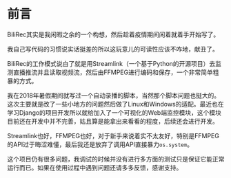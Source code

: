 # 前言

BiliRec其实是我闲暇之余的一个构想，然后趁着疫情期间闲着就着手开始写了。

我自己写代码的习惯说实话挺差的所以这玩意儿的可读性应该不咋地，献丑了。

BiliRec的工作模式说白了就是用Streamlink（一个基于Python的开源项目）去监测直播推流并且读取视频流，然后由FFMPEG进行编码和保存，一个非常简单粗暴的方式。

我在2018年暑假期间就写过一个自动录播的脚本，当然那个脚本问题也挺大的。这次主要就是改了一些小地方的问题然后做了Linux和Windows的适配。最近也在学习Django的项目开发所以就给加入了一个可视化的Web端监控模块，这个模块目前还在开发中并不完善，姑且算是能拿出来看看的程度，后续还会进行开发。

Streamlink也好，FFMPEG也好，对于新手来说着实不太友好，特别是FFMPEG的API过于晦涩难懂，最后我还是放弃了调用API直接暴力`os.system`。

这个项目仍有很多问题，我调试的时候并没有进行多方面的测试只是保证它能正常运行而已。如果在使用过程中遇到问题还请多多反馈，感谢支持。

<link rel="stylesheet" href="https://cdn.jsdelivr.net/npm/gitalk@1/dist/gitalk.css">

<script src="https://cdn.jsdelivr.net/npm/gitalk@1/dist/gitalk.min.js"></script>

<div id="gitalk-container"></div>

<script>
    const gitalk = new Gitalk({
        clientID: "a9f7d3f091928b45e225",
        clientSecret: "af98a2e872ffd57b4443842cd200d5acf50d7f7d",
        repo: "BiliRec",
        owner: "Dreammer12138",
        admin: ['Dreammer12138'],
        id: location.pathname
    });
    gitalk.render('gitalk-container');
</script>